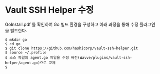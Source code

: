 
# Vault SSH Helper 수정

GoInstall.pdf 를 확인하여 Go 빌드 환경을 구성하고 아래 과정을 통해 수정 플러그인을 빌드한다.

```
$ mkdir go
$ cd go
$ git clone https://github.com/hashicorp/vault-ssh-helper.git
$ source ~/.profile
$ 소스 파일의 agent.go 파일을 수정 버전(Wavve/plugins/vault-ssh-helper/agent.go)으로 교체
$ 
```
